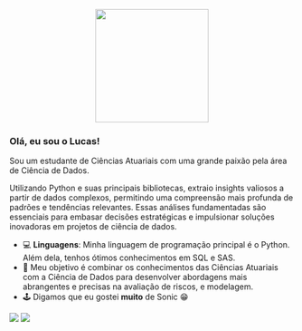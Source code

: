 
<p align="center">

  <img src="https://media.tenor.com/yyofCYnEXksAAAAC/sonic-the-hedgehog-classic-sonic.gif" height="200" />
</p>

### Olá, eu sou o Lucas!
Sou um estudante de Ciências Atuariais com uma grande paixão pela área de Ciência de Dados.

Utilizando Python e suas principais bibliotecas, extraio insights valiosos a partir de dados complexos, permitindo uma compreensão mais profunda de padrões e tendências relevantes. Essas análises fundamentadas são essenciais para embasar decisões estratégicas e impulsionar soluções inovadoras em projetos de ciência de dados.

- 💻 **Linguagens**: Minha linguagem de programação principal é o Python. Além dela, tenhos ótimos conhecimentos em SQL e SAS.
- 💬 Meu objetivo é combinar os conhecimentos das Ciências Atuariais com a Ciência de Dados para desenvolver abordagens mais abrangentes e precisas na avaliação de riscos, e modelagem.
- 🕹️ Digamos que eu gostei **muito** de Sonic 😁

<p align="left">
  <a href="mailto:lucas.ctsb@gmail.com" alt="Gmail">
  <img src="https://img.shields.io/badge/-Gmail-FF0000?style=flat-square&labelColor=FF0000&logo=gmail&logoColor=white&link=LINK-DO-SEU-GMAIL" /></a>

  <a href="https://www.linkedin.com/in/lucasctsb" alt="LinkedIn">
  <img src="https://img.shields.io/badge/-Linkedin-0e76a8?style=flat-square&logo=Linkedin&logoColor=white&link=LINK-DO-SEU-LINKEDIN" /></a>
</p>
